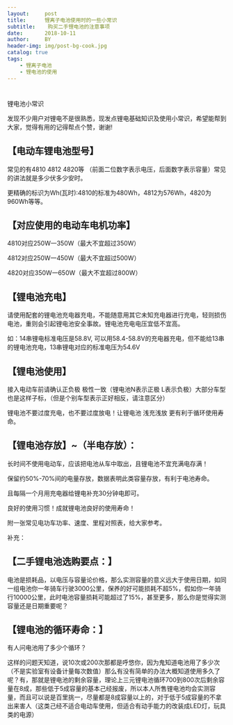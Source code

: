 ```yaml
---
layout:     post
title:      锂离子电池使用时的一些小常识
subtitle:    购买二手锂电池的注意事项
date:       2018-10-11
author:     BY
header-img: img/post-bg-cook.jpg
catalog: true
tags:
    - 锂离子电池
    - 锂电池的使用
---
```


# 

锂电池小常识

 发现不少用户对锂电不是很熟悉，现发点锂电基础知识及使用小常识，希望能帮到大家，觉得有用的记得帮点个赞，谢谢!

## 【电动车锂电池型号】

常见的有4810  4812  4820等 （前面二位数字表示电压，后面数字表示容量）常见的讲法就是多少伏多少安时。

更精确的标识为Wh(瓦时):4810的标准为480Wh，4812为576Wh，4820为960Wh等等。

## 【对应使用的电动车电机功率】

4810对应250W一350W（最大不宜超过350W）

4812对应250W一450W（最大不宜超过500W）

4820对应350W一650W（最大不宜超过800W）

## 【锂电池充电】

请使用配套的锂电池充电器充电，不能随意用其它未知充电器进行充电，轻则损伤电池，重则会引起锂电池安全事故。锂电池充电电压宜低不宜高。

如：14串锂电标准电压是58.8V, 可以用58.4-58.8V的充电器充电，但不能给13串的锂电池充电，13串锂电对应的标准电压为54.6V

## 【锂电池使用】

接入电动车前请确认正负极 极性一致（锂电池N表示正极 L表示负极）大部分车型也是这样子标，（但是个别车型表示正好相反，请注意区分）

锂电池不要过度充电，也不要过度放电！让锂电池 浅充浅放 更有利于循环使用寿命。

## 【锂电池存放】~（半电存放）：

长时间不使用电动车，应该把电池从车中取出，且锂电池不宜充满电存满！

保留约50%-70%间的电量存放，数据表明此类容量存放，有利于电池寿命。

且每隔一个月用充电器给锂电补充30分钟电即可。



良好的使用习惯！成就锂电池良好的使用寿命！



附一张常见电功车功率、速度、里程对照表，给大家参考。



补充：

## 【二手锂电池选购要点：】

电池是损耗品，以电压与容量论价格，那么实测容量的意义远大于使用日期，如同一组电池你一年骑车行驶3000公里，保养的好可能损耗不超5%，假如你一年骑行10000公里，此时电池容量损耗可能超过了15%，甚至更多，那么你是觉得实测容量还是日期重要呢？



## 【锂电池的循环寿命：】

有人问电池用了多少个循环？

这样的问题天知道，说10次或200次那都是呼悠你，因为鬼知道电池用了多少次（不是实验室有设备计量每次数值）那么有没有简单的办法大概知道使用多久了呢？有，那就是锂电池的剩余容量，理论上三元锂电池循环700到800次后剩余容量在8成，那些低于5成容量的基本己经报废，所以本人所售锂电池均会实测容量，而且可以说是百里挑一，尽量都是8成容量以上的，对于低于5成容量的不拿出来害人（这类己经不适合电动车使用，但适合有动手能力的改装成LED灯，玩具类的电源）



